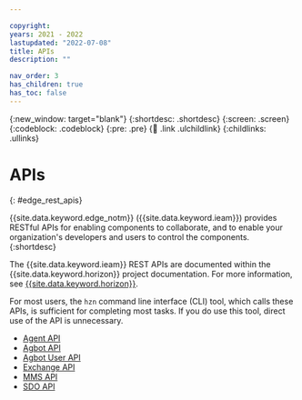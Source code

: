 ```yaml
---

copyright:
years: 2021 - 2022
lastupdated: "2022-07-08"
title: APIs
description: ""

nav_order: 3
has_children: true
has_toc: false
---
```


{:new_window: target="blank"}
{:shortdesc: .shortdesc}
{:screen: .screen}
{:codeblock: .codeblock}
{:pre: .pre}
{:child: .link .ulchildlink}
{:childlinks: .ullinks}

# APIs
{: #edge_rest_apis}

{{site.data.keyword.edge_notm}} ({{site.data.keyword.ieam}}) provides RESTful APIs for enabling components to collaborate, and to enable your organization's developers and users to control the components.
{:shortdesc}

The {{site.data.keyword.ieam}} REST APIs are documented within the {{site.data.keyword.horizon}} project documentation. For more information, see [{{site.data.keyword.horizon}}](https://github.com/open-horizon).

For most users, the `hzn` command line interface (CLI) tool, which calls these APIs, is sufficient for completing most tasks. If you do use this tool, direct use of the API is unnecessary.

* [Agent API](./agent_api.md)
* [Agbot API](./agbot_api.md)
* [Agbot User API](./agbot_secure_api.html)
* [Exchange API](./exchange_swagger.html)
* [MMS API](./mms_swagger.html)
* [SDO API](./sdo_swagger.html)
